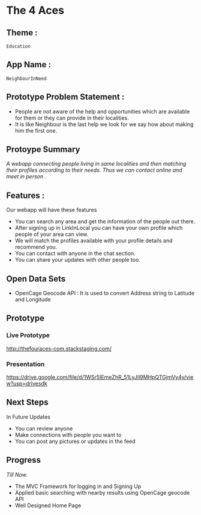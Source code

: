 <!-- # VODday-Hackathon-Submissions
*This is a sample submission repository for Open Data Hackathon Projects. You can [fork this repo](https://help.github.com/articles/fork-a-repo/) and use this as a starting point.* -->

# The 4 Aces 

## Theme :
    Education
 
## App Name :
    NeighbourInNeed

## Prototype Problem Statement :
- People are not aware of the help and opportunities which are  available for them or they can provide in their localities.
- It is like Neighbour is the last help we look for we say how about making him the first one.

## Protoype Summary
*A webapp connecting people living in same localities and then matching their profiles according to their needs. Thus we can contact online and meet in person
.*

## Features : 
Our webapp will have these features 
- You can search any area and get the information of the people out there.
- After signing up in LinkInLocal you can have your own profile which people of your area can view.
- We will match the profiles available with your profile details and recommend you.
- You can contact with anyone in the chat section.
- You can share your updates with other people too.

## Open Data Sets
- OpenCage Geocode API
    : It is used to convert Address string to Latitude and Longitude 

## Prototype

### Live Prototype
http://thefouraces-com.stackstaging.com/


### Presentation
https://drive.google.com/file/d/1WSr5IEmeZhR_51LyJIl9MHpQTGjmVy4y/view?usp=drivesdk



## Next Steps
In Future Updates
- You can review anyone
- Make connections with people you want to
- You can post any pictures or updates in the feed


## Progress
*Till  Now.*

 - The MVC Framework for logging in and Signing Up
 - Applied basic searching with nearby results using OpenCage geocode API 
 - Well Designed Home Page


